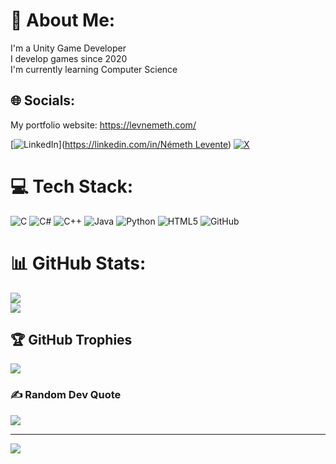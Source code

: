 # 💫 About Me:
I'm a Unity Game Developer <br>
I develop games since 2020 <br>
I'm currently learning Computer Science


## 🌐 Socials:
My portfolio website: https://levnemeth.com/

[![LinkedIn](https://img.shields.io/badge/LinkedIn-%230077B5.svg?logo=linkedin&logoColor=white)]([https://linkedin.com/in/Németh Levente](https://www.linkedin.com/in/n%C3%A9meth-levente-35b591234/)) [![X](https://img.shields.io/badge/X-black.svg?logo=X&logoColor=white)](https://x.com/@FireGamesDev1) 

# 💻 Tech Stack:
![C](https://img.shields.io/badge/c-%2300599C.svg?style=for-the-badge&logo=c&logoColor=white) ![C#](https://img.shields.io/badge/c%23-%23239120.svg?style=for-the-badge&logo=csharp&logoColor=white) ![C++](https://img.shields.io/badge/c++-%2300599C.svg?style=for-the-badge&logo=c%2B%2B&logoColor=white) ![Java](https://img.shields.io/badge/java-%23ED8B00.svg?style=for-the-badge&logo=openjdk&logoColor=white) ![Python](https://img.shields.io/badge/python-3670A0?style=for-the-badge&logo=python&logoColor=ffdd54) ![HTML5](https://img.shields.io/badge/html5-%23E34F26.svg?style=for-the-badge&logo=html5&logoColor=white) ![GitHub](https://img.shields.io/badge/github-%23121011.svg?style=for-the-badge&logo=github&logoColor=white)
# 📊 GitHub Stats:
![](https://github-readme-streak-stats.herokuapp.com/?user=FireGamesDev&theme=dark&hide_border=false)<br/>
![](https://github-readme-stats.vercel.app/api/top-langs/?username=FireGamesDev&theme=dark&hide_border=false&include_all_commits=true&count_private=true&layout=compact)

## 🏆 GitHub Trophies
![](https://github-profile-trophy.vercel.app/?username=FireGamesDev&theme=radical&no-frame=false&no-bg=true&margin-w=4)

### ✍️ Random Dev Quote
![](https://quotes-github-readme.vercel.app/api?type=horizontal&theme=dark)

---
[![](https://visitcount.itsvg.in/api?id=FireGamesDev&icon=0&color=0)](https://visitcount.itsvg.in)

<!-- Proudly created with GPRM ( https://gprm.itsvg.in ) -->
